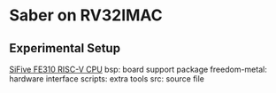 # Saber on RV32IMAC

## Experimental Setup

[SiFive FE310 RISC-V CPU](https://www.sifive.com/boards/hifive1-rev-b)
bsp: board support package
freedom-metal: hardware interface
scripts: extra tools
src: source file
